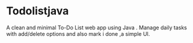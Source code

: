 # Todolistjava
A clean and minimal To-Do List web app using Java . Manage daily tasks with add/delete options and also mark i done ,a simple UI.
